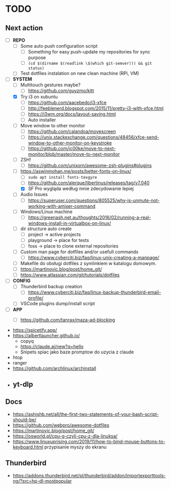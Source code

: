 # TODO

## Next action

- [ ] **REPO**
  - [ ] Some auto push configuration script
    - [ ] Something for easy push-update my repositories for sync purpose
    - [ ] `(cd $(dirname $(readlink \$(which git-semver))) && git status)`
  - [ ] Test dotfiles instalation on new clean machine (RPi, VM)
- [ ] **SYSTEM**
  - [ ] Multitouch gestures maybe?
    - [ ] https://github.com/guyzmo/kitt
  - [x] Try i3 on xubuntu
    - [ ] <https://github.com/aacebedo/i3-xfce>
    - [ ] <http://feeblenerd.blogspot.com/2015/11/pretty-i3-with-xfce.html>
    - [ ] https://i3wm.org/docs/layout-saving.html
    - [ ] Auto installer
  - [ ] Move window to other monitor
    - [ ] https://github.com/calandoa/movescreen
    - [ ] https://unix.stackexchange.com/questions/48456/xfce-send-window-to-other-monitor-on-keystroke
    - [ ] https://github.com/jc00ke/move-to-next-monitor/blob/master/move-to-next-monitor
  - [ ] ZSH!
    - [ ] https://github.com/unixorn/awesome-zsh-plugins#plugins
  - [ ] https://aswinmohan.me/posts/better-fonts-on-linux/
    - [ ] `sudo apt install fonts-texgyre`
    - [ ] https://github.com/alerque/libertinus/releases/tag/v7.040
    - [x] SF Pro wygląda według mnie zdecydowanie lepiej

  - [ ] Audio Issues
    - [ ] https://superuser.com/questions/805525/why-is-unmute-not-working-with-amixer-command
  - [ ] Windows/Linux machine
    - [ ] https://greenash.net.au/thoughts/2016/02/running-a-real-windows-install-in-virtualbox-on-linux/
  - [ ] dir structure auto create
    - [ ] project -> active projects
    - [ ] playground -> place for tests
    - [ ] foss -> place to clone external repositories
  - [ ] Custom man page for dotfiles and/or usefull commands
    - [ ] <https://www.cyberciti.biz/faq/linux-unix-creating-a-manpage/>
  - [ ] Makefile do obsługi dotfiles z symlinkiem w katalogu domowym.
  - [ ] https://martinovic.blog/post/home_git/
  - [ ] https://www.atlassian.com/git/tutorials/dotfiles
- [ ] **CONFIG**
  - [ ] Thunderbird backup creation
    - [ ] https://www.cyberciti.biz/faq/linux-backup-thunderbird-email-profile/
  - [ ] VSCode plugins dump/install script
- [ ] **APP**
  - [ ] https://github.com/tanrax/maza-ad-blocking


- <https://spicetify.app/>
- <https://albertlauncher.github.io/>
  - copyq
  - <https://claude.ai/new?q=hello>
  - Snipets spiac jako baze promptow do uzycia z claude
- htop 
- ranger
- <https://github.com/archlinux/archinstall>
- yt-dlp
  - 

## Docs

- https://ashishb.net/all/the-first-two-statements-of-your-bash-script-should-be/
- https://github.com/webpro/awesome-dotfiles
- https://martinovic.blog/post/home_git/
- https://osworld.pl/cpu-g-czyli-cpu-z-dla-linuksa/
- <https://www.linuxuprising.com/2019/11/how-to-bind-mouse-buttons-to-keyboard.html> przypisanie myszy do ekranu

## Thunderbird 

- <https://addons.thunderbird.net/pl/thunderbird/addon/importexporttools-ng/?src=hp-dl-mostpopular>
  